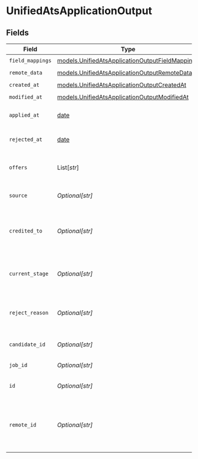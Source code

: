 # UnifiedAtsApplicationOutput


## Fields

| Field                                                                                                    | Type                                                                                                     | Required                                                                                                 | Description                                                                                              |
| -------------------------------------------------------------------------------------------------------- | -------------------------------------------------------------------------------------------------------- | -------------------------------------------------------------------------------------------------------- | -------------------------------------------------------------------------------------------------------- |
| `field_mappings`                                                                                         | [models.UnifiedAtsApplicationOutputFieldMappings](../models/unifiedatsapplicationoutputfieldmappings.md) | :heavy_check_mark:                                                                                       | N/A                                                                                                      |
| `remote_data`                                                                                            | [models.UnifiedAtsApplicationOutputRemoteData](../models/unifiedatsapplicationoutputremotedata.md)       | :heavy_check_mark:                                                                                       | N/A                                                                                                      |
| `created_at`                                                                                             | [models.UnifiedAtsApplicationOutputCreatedAt](../models/unifiedatsapplicationoutputcreatedat.md)         | :heavy_check_mark:                                                                                       | N/A                                                                                                      |
| `modified_at`                                                                                            | [models.UnifiedAtsApplicationOutputModifiedAt](../models/unifiedatsapplicationoutputmodifiedat.md)       | :heavy_check_mark:                                                                                       | N/A                                                                                                      |
| `applied_at`                                                                                             | [date](https://docs.python.org/3/library/datetime.html#date-objects)                                     | :heavy_minus_sign:                                                                                       | The application date                                                                                     |
| `rejected_at`                                                                                            | [date](https://docs.python.org/3/library/datetime.html#date-objects)                                     | :heavy_minus_sign:                                                                                       | The rejection date                                                                                       |
| `offers`                                                                                                 | List[*str*]                                                                                              | :heavy_minus_sign:                                                                                       | The offers UUIDs for the application                                                                     |
| `source`                                                                                                 | *Optional[str]*                                                                                          | :heavy_minus_sign:                                                                                       | The source of the application                                                                            |
| `credited_to`                                                                                            | *Optional[str]*                                                                                          | :heavy_minus_sign:                                                                                       | The UUID of the person credited for the application                                                      |
| `current_stage`                                                                                          | *Optional[str]*                                                                                          | :heavy_minus_sign:                                                                                       | The UUID of the current stage of the application                                                         |
| `reject_reason`                                                                                          | *Optional[str]*                                                                                          | :heavy_minus_sign:                                                                                       | The rejection reason for the application                                                                 |
| `candidate_id`                                                                                           | *Optional[str]*                                                                                          | :heavy_minus_sign:                                                                                       | The UUID of the candidate                                                                                |
| `job_id`                                                                                                 | *Optional[str]*                                                                                          | :heavy_minus_sign:                                                                                       | The UUID of the job                                                                                      |
| `id`                                                                                                     | *Optional[str]*                                                                                          | :heavy_minus_sign:                                                                                       | The UUID of the application                                                                              |
| `remote_id`                                                                                              | *Optional[str]*                                                                                          | :heavy_minus_sign:                                                                                       | The remote ID of the application in the context of the 3rd Party                                         |